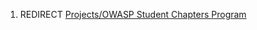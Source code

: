 1.  REDIRECT [Projects/OWASP Student Chapters
    Program](Projects/OWASP_Student_Chapters_Program "wikilink")